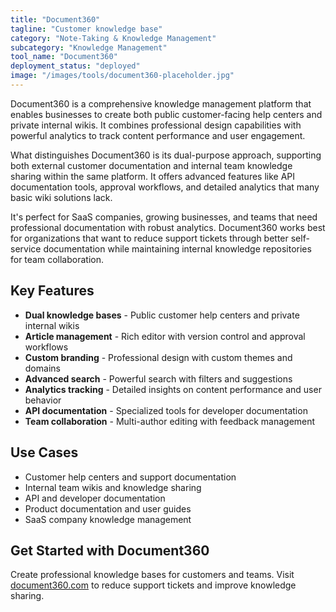 ```yaml
---
title: "Document360"
tagline: "Customer knowledge base"
category: "Note-Taking & Knowledge Management"
subcategory: "Knowledge Management"
tool_name: "Document360"
deployment_status: "deployed"
image: "/images/tools/document360-placeholder.jpg"
---
```

Document360 is a comprehensive knowledge management platform that enables businesses to create both public customer-facing help centers and private internal wikis. It combines professional design capabilities with powerful analytics to track content performance and user engagement.

What distinguishes Document360 is its dual-purpose approach, supporting both external customer documentation and internal team knowledge sharing within the same platform. It offers advanced features like API documentation tools, approval workflows, and detailed analytics that many basic wiki solutions lack.

It's perfect for SaaS companies, growing businesses, and teams that need professional documentation with robust analytics. Document360 works best for organizations that want to reduce support tickets through better self-service documentation while maintaining internal knowledge repositories for team collaboration.

## Key Features

- **Dual knowledge bases** - Public customer help centers and private internal wikis
- **Article management** - Rich editor with version control and approval workflows
- **Custom branding** - Professional design with custom themes and domains
- **Advanced search** - Powerful search with filters and suggestions
- **Analytics tracking** - Detailed insights on content performance and user behavior
- **API documentation** - Specialized tools for developer documentation
- **Team collaboration** - Multi-author editing with feedback management

## Use Cases

- Customer help centers and support documentation
- Internal team wikis and knowledge sharing
- API and developer documentation
- Product documentation and user guides
- SaaS company knowledge management

## Get Started with Document360

Create professional knowledge bases for customers and teams. Visit [document360.com](https://document360.com) to reduce support tickets and improve knowledge sharing.